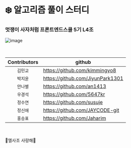 # ❄️ 알고리즘 풀이 스터디
### 멋쟁이 사자처럼 프론트엔드스쿨 5기 L4조
![image](https://user-images.githubusercontent.com/22652668/234846866-2636a156-cd31-4609-a652-134d87d20a39.png)

<br>

| Contributors | github |
|  :---:  | --- |
| `김민교` | https://github.com/kimmingyo8 |
| `박지윤` | https://github.com/JiyunPark1301 |
| `안나별` | https://github.com/an1413 |
| `우경석` | https://github.com/5647kr |
| `정수연` | https://github.com/susuje |
| `정신애` | https://github.com/JAYCODE-git |
| `홍승표` | https://github.com/Jaharim |

<br>

💙엘사조 사랑해💙

